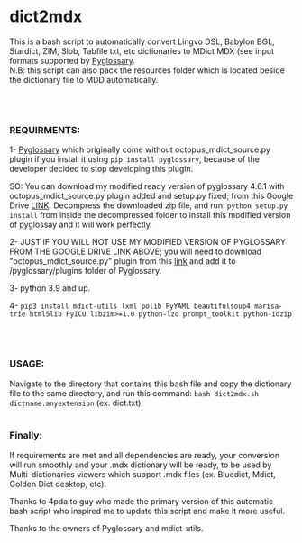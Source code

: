# dict2mdx
This is a bash script to automatically convert Lingvo DSL, Babylon BGL, Stardict, ZIM, Slob, Tabfile txt, etc dictionaries to MDict MDX (see input formats supported by [Pyglossary](https://github.com/ilius/pyglossary).  
N.B: this script can also pack the resources folder which is located beside the dictionary file to MDD automatically.

<br />
<br />

### REQUIRMENTS: 

1- [Pyglossary](https://github.com/ilius/pyglossary) which originally come without octopus_mdict_source.py plugin if you install it using `pip install pyglossary`, because of the developer decided to stop developing this plugin.  

SO: You can download my modified ready version of pyglossary 4.6.1 with octopus_mdict_source.py plugin added and setup.py fixed; from this Google Drive [LINK](https://drive.google.com/open?id=1foGOqZGtbVgG65zlEk2hXMPXKSQyNuIX). Decompress the downloaded zip file, and run: `python setup.py install` from inside the decompressed folder to install this modified version of pyglossay and it will work perfectly.

2- JUST IF YOU WILL NOT USE MY MODIFIED VERSION OF PYGLOSSARY FROM THE GOOGLE DRIVE LINK ABOVE; you will need to download "octopus_mdict_source.py" plugin from this [link](https://gist.github.com/ilius/88d11fa37a4a40cd0d7f6535120b0693) and add it to /pyglossary/plugins folder of Pyglossary.

3- python 3.9 and up.

4- `pip3 install mdict-utils lxml polib PyYAML beautifulsoup4 marisa-trie html5lib PyICU libzim>=1.0 python-lzo prompt_toolkit python-idzip`  

<br />
<br />


### USAGE:

Navigate to the directory that contains this bash file and copy the dictionary file to the same directory, and run this command:
`bash dict2mdx.sh dictname.anyextension` (ex. dict.txt)
<br />
<br />

### Finally:
If requirements are met and all dependencies are ready, your conversion will run smoothly and your .mdx dictionary will be ready, to be used by Multi-dictionaries viewers which support .mdx files (ex. Bluedict, Mdict, Golden Dict desktop, etc).  

Thanks to 4pda.to guy who made the primary version of this automatic bash script who inspired me to update this script and make it more useful.  

Thanks to the owners of Pyglossary and mdict-utils.
